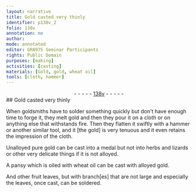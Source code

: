 ```yaml
---
layout: narrative
title: Gold casted very thinly
identifier: p138v_2
folio: 138v
annotation: no
author:
mode: annotated
editor: GR8975 Seminar Participants
rights: Public Domain
purposes: [making]
activities: [casting]
materials: [Gold, gold, wheat oil]
tools: [cloth, hammer]
---
```


 <div class="folio" align="center">- - - - - <a href="http://gallica.bnf.fr/ark:/12148/btv1b10500001g/f282.item.r=" target="_blank">138v</a> - - - - - </div> 
## <span class="material">Gold</span> casted very thinly

  <span class="activity"></span> 
 When <span class="profession">goldsmiths</span> have to solder something quickly but don't have enough time to forge it, they melt <span class="material">gold</span> and then they pour it on a <span class="tool">cloth</span> or on anything else that withstands fire. Then they flatten it swiftly with a <span class="tool">hammer</span> or another similar tool, and it [the gold] is very tenuous and it even retains the impression of the cloth. 
 
 Unalloyed pure <span class="material">gold</span> can be cast into a medal but not into <span class="plant">herbs</span> and <span class="animal">lizards</span> or other very delicate things if it is not alloyed. 
 
 A <span class="plant">pansy</span> which is oiled with <span class="material">wheat oil</span> can be cast with alloyed <span class="material">gold</span>. 
 
 And other <span class="plant">fruit leaves</span>, but with branch[es] that are not large and especially the leaves, once cast, can be soldered. 
 